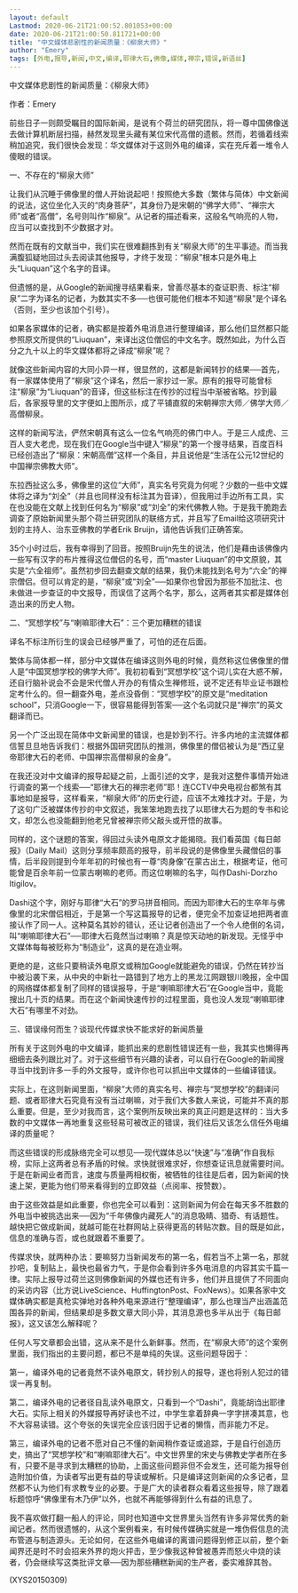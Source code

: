 ```yaml
---
layout: default
Lastmod: 2020-06-21T21:00:52.801053+00:00
date: 2020-06-21T21:00:50.811721+00:00
title: "中文媒体悲剧性的新闻质量：《柳泉大师》"
author: "Emery"
tags: [外电,报导,新闻,中文,编译,耶律大石,佛像,媒体,禅宗,错误,新语丝]
---
```


中文媒体悲剧性的新闻质量：《柳泉大师》

作者：Emery

前些日子一则颇受瞩目的国际新闻，是说有个荷兰的研究团队，将一尊中国佛像送去做计算机断层扫描，赫然发现里头藏有某位宋代高僧的遗骸。然而，若循着线索稍加追究，我们很快会发现：华文媒体对于这则外电的编译，实在充斥着一堆令人傻眼的错误。

一、不存在的“柳泉大师”

让我们从沉睡于佛像里的僧人开始说起吧！按照绝大多数（繁体与简体）中文新闻的说法，这位坐化入灭的“肉身菩萨”，其身份乃是宋朝的“佛学大师”、“禅宗大师”或者“高僧”，名号则叫作“柳泉”。从记者的描述看来，这般名气响亮的人物，应当可以查找到不少数据才对。

然而在既有的文献当中，我们实在很难翻拣到有关“柳泉大师”的生平事迹。而当我满腹狐疑地回过头去阅读其他报导，才终于发现：“柳泉”根本只是外电上头“Liuquan”这个名字的音译。

但遗憾的是，从Google的新闻搜寻结果看来，曾善尽基本的查证职责、标注“柳泉”二字为译名的记者，为数其实不多──也很可能他们根本不知道“柳泉”是个译名（否则，至少也该加个引号）。

如果各家媒体的记者，确实都是按着外电消息进行整理编译，那么他们显然都只能参照原文所提供的“Liuquan”，来译出这位僧侣的中文名字。既然如此，为什么百分之九十以上的华文媒体都将之译成“柳泉”呢？

就像这些新闻内容的大同小异一样，很显然的，这都是新闻转抄的结果──首先，有一家媒体使用了“柳泉”这个译名，然后一家抄过一家。原有的报导可能曾标注“柳泉”为“Liuquan”的音译，但这些标注在传抄的过程当中渐被省略。抄到最后，各家报导里的文字便如上图所示，成了平铺直叙的宋朝禅宗大师／佛学大师／高僧柳泉。

这样的新闻写法，俨然宋朝真有这么一位名气响亮的佛门中人。于是三人成虎、三百人变大老虎，现在我们在Google当中键入“柳泉”的第一个搜寻结果，百度百科已经创造出了“柳泉：宋朝高僧”这样一个条目，并且说他是“生活在公元12世纪的中国禅宗佛教大师”。

东拉西扯这么多，佛像里的这位“大师”，真实名号究竟为何呢？少数的一些中文媒体将之译为“刘全”（并且也同样没有标注其为音译），但我用过手边所有工具，实在也没能在文献上找到任何名为“柳泉”或“刘全”的宋代佛教人物。于是我干脆跑去调查了原始新闻里头那个荷兰研究团队的联络方式，并且写了Email给这项研究计划的主持人、治东亚佛教的学者Erik Bruijn，请他告诉我们正确答案。

35个小时过后，我有幸得到了回音。按照Bruijn先生的说法，他们是藉由该佛像内一些写有汉字的布片推得这位僧侣的名号，而“master Liuquan”的中文原貌，其实是“六全祖师”。虽然初步回去翻查文献的结果，我仍未能找到名号为“六全”的禅宗僧侣。但可以肯定的是，“柳泉”或“刘全”──如果你也曾因为那些不加批注、也未做进一步查证的中文报导，而误信了这两个名字，那么，这两者其实都是媒体创造出来的历史人物。

二、“冥想学校”与“喇嘛耶律大石”：三个更加糟糕的错误

译名不标注所衍生的误会已经够严重了，可怕的还在后面。

繁体与简体都一样，部分中文媒体在编译这则外电的时候，竟然称这位佛像里的僧人是“中国冥想学校的佛学大师”。我初初看到“冥想学校”这个词儿实在大惑不解，还自行脑补说会不会是宋代僧人开办的有情众生禅修班，说不定还有毕业证书跟检定考什么的。但一翻查外电，差点没昏倒：“冥想学校”的原文是“meditation school”，只消Google一下，很容易能得到答案──这个名词就只是“禅宗”的英文翻译而已。

另一个广泛出现在简体中文新闻里的错误，也是妙到不行。许多内地的主流媒体都信誓旦旦地告诉我们：根据外国研究团队的推测，佛像里的僧侣被认为是“西辽皇帝耶律大石的老师、中国禅宗高僧柳泉的金身”。

在我还没对中文编译的报导起疑之前，上面引述的文字，是我对这整件事情开始进行调查的第一个线索──“耶律大石的禅宗老师”耶！连CCTV中央电视台都煞有其事地如是报导，这样看来，“柳泉大师”的历史行迹，应该不太难找才对。于是，为了这句广泛被媒体传抄的中文叙述，我笨笨地跑去找了以耶律大石为题的专书和论文，却怎么也没能翻到他老兄曾被禅宗师父敲头或开悟的故事。

同样的，这个谜题的答案，得回过头读外电原文才能揭晓。我们看英国《每日邮报》（Daily Mail）这则分享频率颇高的报导，前半段说的是佛像里头藏僧侣的事情，后半段则提到今年年初的时候也有一尊“肉身像”在蒙古出土，根据考证，他可能曾是百余年前一位蒙古喇嘛的老师。而这位喇嘛的名字，叫作Dashi-Dorzho Itigilov。

Dashi这个字，刚好与耶律“大石”的罗马拼音相同。而因为耶律大石的生卒年与佛像里的北宋僧侣相近，于是第一个写这篇报导的记者，便完全不加查证地把两者直接认作了同一人。这种莫名其妙的错认，还让记者创造出了一个令人绝倒的名词，叫“喇嘛耶律大石”──耶律大石竟然当过喇嘛？真是惊天动地的新发现。无怪乎中文媒体每每被贬称为“制造业”，这真的是在造业啊。

更绝的是，这些只要稍读外电原文或稍加Google就能避免的错误，仍然在转抄当中被沿袭下来，从中央的中新社一路错到了地方上的黑龙江网跟银川晚报，全中国的网络媒体都复制了同样的错误报导，于是“喇嘛耶律大石”在Google当中，竟能搜出几十页的结果。而在这个新闻快速传抄的过程里面，竟也没人发现“喇嘛耶律大石”有哪里不对劲。

三、错误缘何而生？谈现代传媒求快不能求好的新闻质量

所有关于这则外电的中文编译，能抓出来的悲剧性错误还有一些，我其实也懒得再细细去条列跟比对了。对于这些细节有兴趣的读者，可以自行在Google的新闻搜寻当中找到许多一手的外文报导，或许你也可以抓出中文媒体的一些编译错误。

实际上，在这则新闻里面，“柳泉”大师的真实名号、禅宗与“冥想学校”的翻译问题、或者耶律大石究竟有没有当过喇嘛，对于我们大多数人来说，可能并不真的那么重要。但是，至少对我而言，这个案例所反映出来的真正问题是这样的：当大多数的中文媒体一再地重复这些轻易可被改正的错误，我们往后又该怎么信任外电编译的质量呢？

而这些错误的形成脉络完全可以想见──现代媒体总以“快速”与“准确”作自我标榜，实际上这两者总有矛盾的时候。求快就很难求好，你想查证讯息就需要时间。于是在新闻业者而言，速度与质量两相权衡，被牺牲的往往是后者，因为新闻的快速上架，更能为他们带来看得到的立即效益（点阅率、按赞数）。

由于这些效益是如此重要，你也完全可以看到：这则新闻为何会在每天多不胜数的外电当中被挑选出来──因为“千年佛像内藏死人”的消息吸睛、猎奇、有话题性。越快把它做成新闻，就越可能在社群网站上获得更高的转贴次数。目的既是如此，信息的准确与否，或也就跟着不重要了。

传媒求快，就两种办法：要嘛努力当新闻发布的第一名，假若当不上第一名，那就抄吧，复制贴上，最快也最省力气，于是你会看到许多外电消息的内容其实千篇一律。实际上报导过荷兰这则佛像新闻的外媒也还有许多，他们并且提供了不同面向的采访内容（比方说LiveScience、HuffingtonPost、FoxNews）。如果各家中文媒体确实都是真枪实弹地对各种外电来源进行“整理编译”，那么也理当产出涵盖范围各异的新闻，但结果却是多数文章大同小异，其消息源也多半从出于《每日邮报》，这又该怎么解释呢？

任何人写文章都会出错，这从来不是什么新鲜事。然而，在“柳泉大师”的这个案例里面，我们指出的主要问题，都已不是单纯的失误。这些问题导因于：

第一，编译外电的记者竟然不读外电原文，转抄别人的报导，遂也将别人犯过的错误一再复制。

第二，编译外电的记者径自乱读外电原文，只看到一个“Dashi”，竟能胡诌出耶律大石。实际上相关的外媒报导再好读也不过，中学生拿着辞典一字字拼凑其意，也不大容易读错。这个夸张的失误完全应该归因于记者的懒惰，而非能力不足。

第三，编译外电的记者不愿对自己不懂的新闻稍作查证或追踪，于是自行创造历史，搞出了“冥想学校”和“喇嘛耶律大石”。中文世界里的宋史与佛教史学者所在多有，只要不是寻求到太糟糕的协助，上面这些问题非但不会发生，还可能为报导创造附加价值，为读者写出更有益的导读或解析。只是编译这则新闻的众多记者，显然都不认为他们有求教专业的必要。于是广大的读者群众看着这些报导，除了跟着标题惊呼“佛像里有木乃伊”以外，也就不再能够得到什么有益的讯息了。

我不喜欢做打翻一船人的评论，同时也知道中文世界里头当然有许多非常优秀的新闻记者。然而很遗憾的，从这个案例看来，有时候传媒确实就是一堆伪假信息的流布管道与制造源头。无论如何，在这些外电编译的离谱问题得到修正以前，整个新闻界还是时不时会招来外界的炮火抨击，至少像我这种曾被愚弄而怒火中烧的读者，仍会继续写这类批评文章──因为那些糟糕新闻的生产者，委实难辞其咎。

(XYS20150309)

